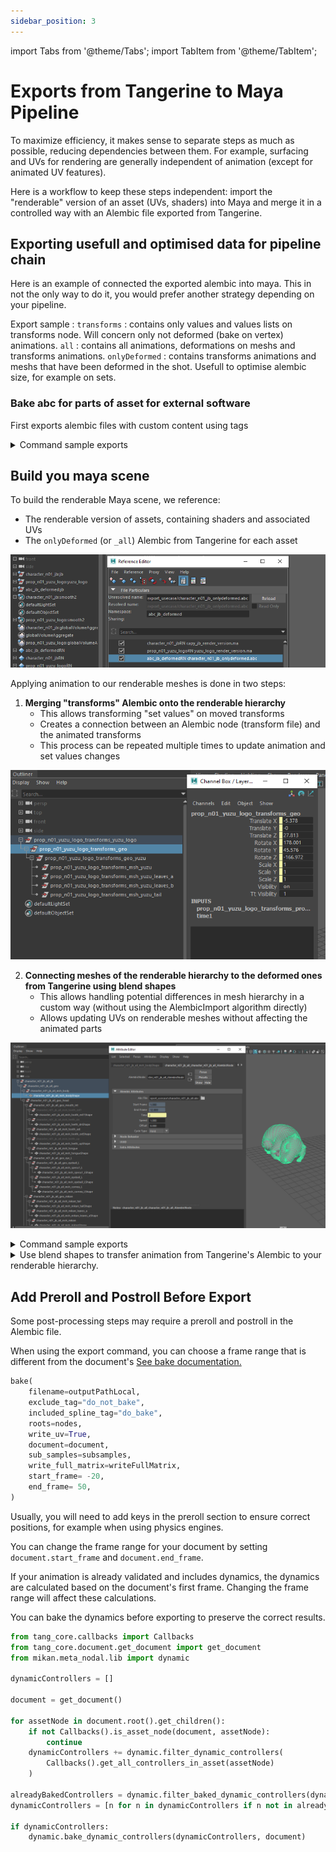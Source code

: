 ```yaml
---
sidebar_position: 3
---
```

import Tabs from '@theme/Tabs';
import TabItem from '@theme/TabItem';

# Exports from Tangerine to Maya Pipeline

To maximize efficiency, it makes sense to separate steps as much as possible, reducing dependencies between them.
For example, surfacing and UVs for rendering are generally independent of animation (except for animated UV features).

Here is a workflow to keep these steps independent: import the "renderable" version of an asset (UVs, shaders) into Maya and merge it in a controlled way with an Alembic file exported from Tangerine.

## Exporting usefull and optimised data for pipeline chain

Here is an example of connected the exported alembic into maya.
This in not the only way to do it, you would prefer another strategy depending on your pipeline.

Export sample :
`transforms` : contains only values and values lists on transforms node. Will concern only not deformed (bake on vertex) animations.
`all` : contains all animations, deformations on meshs and transforms animations.
`onlyDeformed` : contains transforms animations and meshs that have been deformed in the shot. Usefull to optimise alembic size, for example on sets.

### Bake abc for parts of asset for external software

First exports alembic files with custom content using tags

<details>

  <summary>Command sample exports</summary>

    This sample code is based on scene `three_capy.shot` available in demo package.
    We focus on two assets, `character_n01_jb:jb` and `prop_n01_yuzu_logo:yuzu_logo`.
    ```
    from tang_core.document.get_document import get_document

    from meta_nodal_py import SceneGraphNode, Geometry, SplineCurve
    def get_all_hierarchy(node, node_type=None):
            result = []
            if node_type == "mesh":
                class_instance = Geometry
            elif node_type == "spline":
                class_instance = SplineCurve
            elif not node_type == "group":
                class_instance = SceneGraphNode
            else:
                class_instance = None

            for it in node.depth_first_skippable_iterator():
                node = it.node
                if not isinstance(node, SceneGraphNode) and not isinstance(node, class_instance):
                    it.skip_children()
                elif (class_instance is not None and isinstance(node, class_instance)):
                    result.append(node)
            return result

    def set_bake_tag_on_node(bake, node, tagger=None):
        """Helper function to set the :param node: tags "do_bake" and "do_not_bake" according to the :param bakable:
        Perform tag existence check before tagging or untagging.
        if you intend to use this method on a lot of nodes, please provide a tagger with the tags "do_bake" and
            "do_not bake" already created, for performance reasons.

        :param bake: Wether the node shall be tagged bakable or not.
        :type bake: bool
        :param node: Tangerine node instance to change tags
        :type node: Node
        :param tagger: Tagger instance to avoid create a new one each time, defaults to None
        :type tagger: Tagger, Optional
        """

        if not tagger:
            tagger = get_document().tagger
            tagger.create_tag("do_not_bake", show_in_gui=False)
            tagger.create_tag("do_bake", show_in_gui=False)

        if bake:
            if not tagger.has_tag("do_bake", node):
                tagger.tag_node("do_bake", node)
            if tagger.has_tag("do_not_bake", node):
                tagger.untag_node("do_not_bake", node)
        else:
            if tagger.has_tag("do_bake", node):
                tagger.untag_node("do_bake", node)
            if not tagger.has_tag("do_not_bake", node):
                tagger.tag_node("do_not_bake", node)
    ```
    ```python
    from meta_nodal_py import Geometry, DisplayNode, Camera, CrossShapeTool
    from tang_core.abc import is_geom_mesh_modified_from_abc_source, AbcFilesKeepOpen
    from tang_core.document.get_document import get_document
    from tang_core.bake import bake

    document = get_document()

    capy_jb_asset_node = document.root().find("character_n01_jb:jb")
    yuzu_asset_node = document.root().find("prop_n01_yuzu_logo:yuzu_logo")
    nodes = [capy_jb_asset_node, yuzu_asset_node]

    tagger = document.tagger
    tagger.create_tag("do_not_bake", show_in_gui=False)
    tagger.create_tag("do_bake", show_in_gui=False)

    deformed_geometry_nodes = []
    all_geometry_children = []
    not_geo_transforms_hierarchy = []

    with AbcFilesKeepOpen(document) as abc_files_keep_open:
        for node in nodes:
            nothing_to_bake = True
            for node in node.get_children():
                # disable bake on every part of rig without geometry. Clean and optimize exported alembic files.
                if not node.get_name() == "geo":
                    set_bake_tag_on_node(False, node, tagger)
                    continue

                # Get only the "geo" children, to filter parsing on geometry in this sample.
                geo_children = get_all_hierarchy(node, node_type="mesh")
                for child in geo_children:
                    all_geometry_children.append(child)
                    if isinstance(child, Geometry):
                        try:
                            if is_geom_mesh_modified_from_abc_source(child, abc_files_keep_open):
                                deformed_geometry_nodes.append(child)
                        except TangValueError as err:
                            # If the node is a Locator, an exception is also raised,
                            input_plug = child.mesh_in.get_plug_input()
                            if input_plug and isinstance(input_plug.get_node(), CrossShapeTool):
                                print("Ignoring locator %s", child.get_name())


    # if you need to export spline, add a bake tag. By default, not baked.
    # for node in nodes:
    #     children = getAllHierarchy(node, nodeType="spline")

    abc_export_folder = "E:/TEMP/Tangerine/Tangerine Demo 2025/api_samples/abc_export_usecase/"

    # First export, we want only transforms in the hierarchy of "geo" node
    for node in all_geometry_children:
        print(node.get_full_name())
        set_bake_tag_on_node(False, node, tagger) # we add a tag on do_not_bake that we will use as a filter in bake abc file

    try:
        bake(
            filename=abc_export_folder + "character_n01_jb_transforms.abc",
            exclude_tag="do_not_bake",
            included_spline_tag="do_bake",
            roots=[capy_jb_asset_node],
            write_uv=True, # possible to disblae uv writing
            document=document,
            sub_samples=[],
            write_full_matrix=True,
            start_frame= 1,
            end_frame= document.end_frame,
        )
    except AttributeError:
        print(
            "Error exporting node %s, please check the hierarchy", str([node.get_name() for node in nodes])
        )

    try:
        bake(
            filename=abc_export_folder + "prop_n01_yuzu_logo_transforms.abc",
            exclude_tag="do_not_bake",
            included_spline_tag="do_bake",
            roots=[yuzu_asset_node],
            write_uv=True, # possible to disblae uv writing
            document=document,
            sub_samples=[],
            write_full_matrix=True,
            start_frame= 1,
            end_frame= document.end_frame,
        )
    except AttributeError:
        print(
            "Error exporting node %s, please check the hierarchy", str([node.get_name() for node in nodes])
        )

    # Second export only deformed mesh for jb capy
    for node in deformed_geometry_nodes:
        # other geometry still have the do_not_bake_tag.
        set_bake_tag_on_node(True, node, tagger) # we add a tag on do_not_bake that we will use as a filter in bake abc file

    try:
        bake(
            filename=abc_export_folder + "character_n01_jb_onlydeformed.abc",
            exclude_tag="do_not_bake",
            included_spline_tag="do_bake",
            roots=[capy_jb_asset_node],
            write_uv=True, # possible to disblae uv writing
            document=document,
            sub_samples=[],
            write_full_matrix=True,
            start_frame= 1,
            end_frame= document.end_frame,
        )
    except AttributeError:
        print(
            "Error exporting node %s, please check the hierarchy", str([node.get_name() for node in nodes])
        )
    # Third export all nodes in geometry
    for node in all_geometry_children:
        # other geometry still have the do_not_bake_tag.
        set_bake_tag_on_node(True, node, tagger) # we add a tag on do_not_bake that we will use as a filter in bake abc file

    try:
        bake(
            filename=abc_export_folder + "character_n01_jb_all.abc",
            exclude_tag="do_not_bake",
            included_spline_tag="do_bake",
            roots=[capy_jb_asset_node],
            write_uv=True, # possible to disblae uv writing
            document=document,
            sub_samples=[],
            write_full_matrix=True,
            start_frame= 1,
            end_frame= document.end_frame,
        )
    except AttributeError:
        print(
            "Error exporting node %s, please check the hierarchy", str([node.get_name() for node in nodes])
        )

    try:
        bake(
            filename=abc_export_folder + "prop_n01_yuzu_logo_all.abc",
            exclude_tag="do_not_bake",
            included_spline_tag="do_bake",
            roots=[yuzu_asset_node],
            write_uv=True, # possible to disblae uv writing
            document=document,
            sub_samples=[],
            write_full_matrix=True,
            start_frame= 1,
            end_frame= document.end_frame,
        )
    except AttributeError:
        print(
            "Error exporting node %s, please check the hierarchy", str([node.get_name() for node in nodes])
        )
    ```
</details>

## Build you maya scene

To build the renderable Maya scene, we reference:
- The renderable version of assets, containing shaders and associated UVs
- The `onlyDeformed` (or `_all`) Alembic from Tangerine for each asset

![References in Maya render scene](./../img/references_build_render_scene_three_capy.png)

Applying animation to our renderable meshes is done in two steps:

1. **Merging "transforms" Alembic onto the renderable hierarchy**
    - This allows transforming "set values" on moved transforms
    - Creates a connection between an Alembic node (transform file) and the animated transforms
    - This process can be repeated multiple times to update animation and set values changes

![Transform Curves Only](./../img/transforms_curves_only.png)

2. **Connecting meshes of the renderable hierarchy to the deformed ones from Tangerine using blend shapes**
    - This allows handling potential differences in mesh hierarchy in a custom way (without using the AlembicImport algorithm directly)
    - Allows updating UVs on renderable meshes without affecting the animated parts

![Deformed Hierarchy Connected](./../img/deformed_hierarchy_abc_geometry_reading.png)


<details>
  <summary>Command sample exports</summary>

    This sample code is based on the scene `three_capy.shot` available in the demo package.
    You should have your renderable assets referenced in the Maya scene before merging Alembic animation data.

    ![Renderable Assets Referenced in Maya](./../img/build_scene_render_references.png)


    ```python
    def disconnect_custom_attributes(attributes, top_node):
        """
        It is necessary to unplug attribute connections in destination before tu plus an alembic
        cause mergeAbc plug-in won't connect an attribute if there is a destination pluged in the attribute.
        """
        attributes_dict = {}
        relative_nodes = cmds.listRelatives(top_node, ad=True, type="transform", f=True) or list()
        relative_nodes = cmds.ls(relative_nodes, exactType="transform", l=True)

        for node in relative_nodes:
            for attribute in attributes:
                if cmds.attributeQuery(attribute, n=node, ex=True):
                    connections = cmds.listConnections(node + "." + attribute, p=True, source=False)
                    if not connections:
                        continue
                    attributes_dict.setdefault(node, []).append((attribute, connections))
                    for connection in connections:
                        cmds.disconnectAttr(node + "." + attribute, connection)

        return attributes_dict

    def connect_custom_attributes(connections_dict):
        """
        We reconnecte attribut desination after plug alembic node
        """
        for node, connectionAttributeList in connectionsDict.items():
            for attributeTuple in connectionAttributeList:
                attribute, connections = attributeTuple
                if not connections:
                    continue
                for connection in connections:
                    # test if we have connections from reference
                    if not cmds.listConnections(connection, d=False, s=True):
                        cmds.connectAttr(node + "." + attribute, connection)

    #
    alembicPath = "E:/TEMP/tangerine/Tangerine Demo 2025/api_samples/abc_export_usecase/prop_n01_yuzu_logo_transforms.abc"
    assetTopNode = "prop_n01_yuzu_logo:yuzu_logo"
    assetNamespace = "prop_n01_yuzu_logo"

    # AlembicImport plugin in maya does not know how to deal with attributs already connected, to merge a incoming alembic.
    # We desconnect it for merge, and reconnect them after. You can also use this to force a connection in your render scene, to drive values not from animated alembic from tangerine but another input.
    # searching for every custom attribute of the hierarchy.
    nodesWithCustomAttributs = (
    cmds.ls(
        [assetNamespace + ":c_*", assetNamespace + ":geo_*", assetNamespace + ":grp_*"],
        exactType="transform",
        l=True,
    )
    or list()
    )
    nodesWithCustomAttributs.append(assetTopNode)

    attributes = ["visibility"]
    for controler in nodesWithCustomAttributs:
        customAttributes = cmds.listAttr(controler, ud=True) or list()
        attributes.extend(customAttributes)

    attributesConnections = disconnectCustomAttributes(set(attributes), assetTopNode)

    cmd = 'AbcImport -mode import -connect "%s" "%s";' % (assetTopNode, alembicPath)
    print("executing command : %s" % cmd)
    alembicNode = mel.eval(cmd)

    connectCustomAttributes(attributesConnections)
    ```

    End up with connections made directly by AbcImport plugin
    ![gui merging_transformed_abc](./../img/merging_transformed_abc.png)
</details>

<details>
  <summary>Use blend shapes to transfer animation from Tangerine's Alembic to your renderable hierarchy.</summary>

    ```python
    topNodeAbc = "abc_jb_deformed:jb"
    namespaceAbc= topNodeAbc.split(":")[0]
    namespace = "character_n01_jb"
    childrenShapes = cmds.listRelatives(topNodeAbc, type=["mesh"], ad=True, f=True) or list()
    childrenShapes = list(set(childrenShapes) - set(cmds.ls(childrenShapes, l=True, io=True)))
    childrenMeshs = [x for x in childrenShapes if cmds.objectType(x) == "mesh"]


    # plug blendshape on original hierarchie
    for shape in childrenShapes:
        renderMesh = shape.replace(namespaceAbc + ":", namespace + ":")

        if cmds.objExists(renderMesh) and cmds.objectType(shape) == "mesh":

            # hack disconnect attribute in input
            meshVisibility = cmds.getAttr(renderMesh + ".visibility")
            inputConnections = (
                cmds.listConnections(shape + ".visibility", destination=False, p=True, c=True) or list()
            )
            # If one of the meshes in blendshape is hidden, the command fail. So we show the meshes, and we hide them after blendshape

            for x in range(0, len(inputConnections) - 1, 2):
                cmds.disconnectAttr(inputConnections[x + 1], inputConnections[x])

            # shape has to be visible to be deformable (specificity maya - alembic plugin)
            if meshVisibility is False:
                cmds.setAttr(shape + ".visibility", True)

            # plug blendshape
            try:
                blendShapeName = cmds.blendShape(shape, renderMesh)[0]
                cmds.blendShape(blendShapeName, edit=True, w=(0, 1))
            except RuntimeError:
                pass

            if meshVisibility is False:
                cmds.setAttr(shape + ".visibility", False)

    ```
    At the end, merge with blendshape creation creates a node graph similar to this one

    ![gui merging_deformed_abc_with_blendshape](./../img/merging_deformed_abc_with_blendshape.png)

</details>

## Add Preroll and Postroll Before Export

Some post-processing steps may require a preroll and postroll in the Alembic file.

When using the export command, you can choose a frame range that is different from the document's
[See bake documentation.](./../tangerine_outputs/abc_exports#export-animations-to-alembics)

```python
bake(
    filename=outputPathLocal,
    exclude_tag="do_not_bake",
    included_spline_tag="do_bake",
    roots=nodes,
    write_uv=True,
    document=document,
    sub_samples=subsamples,
    write_full_matrix=writeFullMatrix,
    start_frame= -20,
    end_frame= 50,
)
```
Usually, you will need to add keys in the preroll section to ensure correct positions, for example when using physics engines.

You can change the frame range for your document by setting `document.start_frame` and `document.end_frame`.

If your animation is already validated and includes dynamics, the dynamics are calculated based on the document's first frame.
Changing the frame range will affect these calculations.

You can bake the dynamics before exporting to preserve the correct results.


```python
from tang_core.callbacks import Callbacks
from tang_core.document.get_document import get_document
from mikan.meta_nodal.lib import dynamic

dynamicControllers = []

document = get_document()

for assetNode in document.root().get_children():
    if not Callbacks().is_asset_node(document, assetNode):
        continue
    dynamicControllers += dynamic.filter_dynamic_controllers(
        Callbacks().get_all_controllers_in_asset(assetNode)
    )

alreadyBakedControllers = dynamic.filter_baked_dynamic_controllers(dynamicControllers)
dynamicControllers = [n for n in dynamicControllers if n not in alreadyBakedControllers]

if dynamicControllers:
    dynamic.bake_dynamic_controllers(dynamicControllers, document)
```
